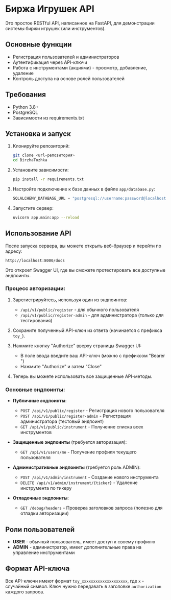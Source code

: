 # Биржа Игрушек API

Это простое RESTful API, написанное на FastAPI, для демонстрации системы биржи игрушек (или инструментов).

## Основные функции

- Регистрация пользователей и администраторов
- Аутентификация через API-ключи
- Работа с инструментами (акциями) - просмотр, добавление, удаление
- Контроль доступа на основе ролей пользователей

## Требования

- Python 3.8+
- PostgreSQL
- Зависимости из requirements.txt

## Установка и запуск

1. Клонируйте репозиторий:
   ```bash
   git clone <url-репозитория>
   cd BirzhaTozhka
   ```

2. Установите зависимости:
   ```bash
   pip install -r requirements.txt
   ```

3. Настройте подключение к базе данных в файле `app/database.py`:
   ```python
   SQLALCHEMY_DATABASE_URL = "postgresql://username:password@localhost/dbname"
   ```

4. Запустите сервер:
   ```bash
   uvicorn app.main:app --reload
   ```

## Использование API

После запуска сервера, вы можете открыть веб-браузер и перейти по адресу:
```
http://localhost:8000/docs
```

Это откроет Swagger UI, где вы сможете протестировать все доступные эндпоинты.

### Процесс авторизации:

1. Зарегистрируйтесь, используя один из эндпоинтов:
   - `/api/v1/public/register` - для обычного пользователя
   - `/api/v1/public/register-admin` - для администратора (только для тестирования)

2. Сохраните полученный API-ключ из ответа (начинается с префикса `toy_`).

3. Нажмите кнопку "Authorize" вверху страницы Swagger UI:
   - В поле ввода введите ваш API-ключ (можно с префиксом "Bearer ")
   - Нажмите "Authorize" и затем "Close"

4. Теперь вы можете использовать все защищенные API-методы.

### Основные эндпоинты:

- **Публичные эндпоинты**:
  - `POST /api/v1/public/register` - Регистрация нового пользователя
  - `POST /api/v1/public/register-admin` - Регистрация администратора (тестовый эндпоинт)
  - `GET /api/v1/public/instrument` - Получение списка всех инструментов

- **Защищенные эндпоинты** (требуется авторизация):
  - `GET /api/v1/users/me` - Получение профиля текущего пользователя

- **Административные эндпоинты** (требуется роль ADMIN):
  - `POST /api/v1/admin/instrument` - Создание нового инструмента
  - `DELETE /api/v1/admin/instrument/{ticker}` - Удаление инструмента по тикеру

- **Отладочные эндпоинты**:
  - `GET /debug/headers` - Проверка заголовков запроса (полезно для отладки авторизации)

## Роли пользователей

- **USER** - обычный пользователь, имеет доступ к своему профилю
- **ADMIN** - администратор, имеет дополнительные права на управление инструментами

## Формат API-ключа

Все API-ключи имеют формат `toy_xxxxxxxxxxxxxxxxxxxx`, где `x` - случайный символ.
Ключ нужно передавать в заголовке `authorization` каждого запроса.


